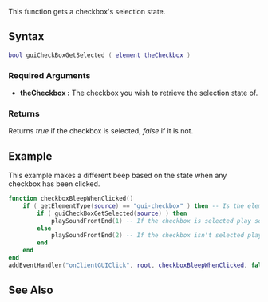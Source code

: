 This function gets a checkbox's selection state.

Syntax
------

``` lua
bool guiCheckBoxGetSelected ( element theCheckbox )
```

### Required Arguments

-   **theCheckbox :** The checkbox you wish to retrieve the selection state of.

### Returns

Returns *true* if the checkbox is selected, *false* if it is not.

Example
-------

This example makes a different beep based on the state when any checkbox has been clicked.

``` lua
function checkboxBleepWhenClicked()
    if ( getElementType(source) == "gui-checkbox" ) then -- Is the element clicked a checkbox?
        if ( guiCheckBoxGetSelected(source) ) then
            playSoundFrontEnd(1) -- If the checkbox is selected play sound 1.
        else
            playSoundFrontEnd(2) -- If the checkbox isn't selected play sound 2.
        end
    end
end
addEventHandler("onClientGUIClick", root, checkboxBleepWhenClicked, false)
```

See Also
--------
